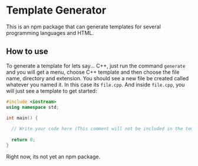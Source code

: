 # Template Generator

This is an npm package that can generate templates for several programming languages and HTML.


## How to use
To generate a template for lets say... C++, just run the command `generate` and you will get a menu, choose C++ template and then choose the file name, directory and extension. You should see a new file be created called whatever you named it. In this case its `file.cpp`. And inside `file.cpp`, you will just see a template to get started:

```cpp
#include <iostream>
using namespace std;

int main() {
  
  // Write your code here (This comment will not be included in the template generated)
  
  return 0;
}
```

Right now, its not yet an npm package.